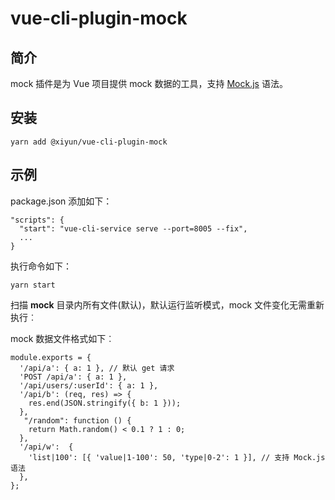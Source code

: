 # vue-cli-plugin-mock

## 简介
mock 插件是为 Vue 项目提供 mock 数据的工具，支持 [Mock.js](https://github.com/nuysoft/Mock/wiki) 语法。

## 安装

```shell
yarn add @xiyun/vue-cli-plugin-mock
```

## 示例
package.json 添加如下：
```
"scripts": {
  "start": "vue-cli-service serve --port=8005 --fix",
  ...
}
```
执行命令如下：
```shell
yarn start
```
扫描 __mock__ 目录内所有文件(默认)，默认运行监听模式，mock 文件变化无需重新执行︰

mock 数据文件格式如下︰
```shell
module.exports = {
  '/api/a': { a: 1 }, // 默认 get 请求
  'POST /api/a': { a: 1 },
  '/api/users/:userId': { a: 1 },
  '/api/b': (req, res) => {
    res.end(JSON.stringify({ b: 1 }));
  },
   "/random": function () {
    return Math.random() < 0.1 ? 1 : 0;
  },
  '/api/w':  {
    'list|100': [{ 'value|1-100': 50, 'type|0-2': 1 }], // 支持 Mock.js 语法
  },
};
```

